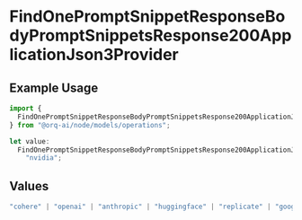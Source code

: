 # FindOnePromptSnippetResponseBodyPromptSnippetsResponse200ApplicationJson3Provider

## Example Usage

```typescript
import {
  FindOnePromptSnippetResponseBodyPromptSnippetsResponse200ApplicationJson3Provider,
} from "@orq-ai/node/models/operations";

let value:
  FindOnePromptSnippetResponseBodyPromptSnippetsResponse200ApplicationJson3Provider =
    "nvidia";
```

## Values

```typescript
"cohere" | "openai" | "anthropic" | "huggingface" | "replicate" | "google" | "google-ai" | "azure" | "aws" | "anyscale" | "perplexity" | "groq" | "fal" | "leonardoai" | "nvidia" | "jina"
```